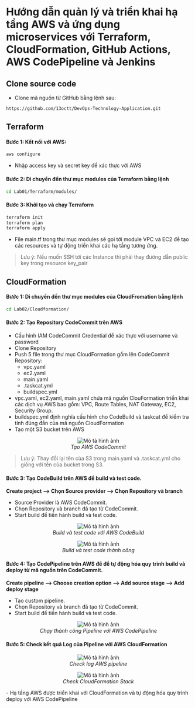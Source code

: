 # Hướng dẫn quản lý và triển khai hạ tầng AWS và ứng dụng microservices với Terraform, CloudFormation, GitHub Actions, AWS CodePipeline và Jenkins

## Clone source code

- Clone mã nguồn từ GitHub bằng lệnh sau:

```bash
https://github.com/13octt/DevOps-Technology-Application.git
```

## Terraform
    
#### Bước 1: Kết nối với AWS:
       
```bash
aws configure
``` 
- Nhập access key và secret key để xác thực với AWS

####  Bước 2: Di chuyển đến thư mục modules của Terraform bằng lệnh
    
```bash
cd Lab01/Terraform/modules/
```

#### Bước 3: Khởi tạo và chạy Terraform
    
```bash
terraform init
terraform plan 
terraform apply
```
- File main.tf trong thư mục modules sẽ gọi tới module VPC và EC2 để tạo các resources và tự động triển khai các hạ tầng tương ứng.

> Lưu ý: Nếu muốn SSH tới các Instance thì phải thay đường dẫn public key trong resource key_pair

## CloudFormation

####  Bước 1: Di chuyển đến thư mục modules của CloudFromation bằng lệnh

```bash
cd Lab02/Cloudformation/
```

#### Bước 2: Tạo Repository CodeCommit trên AWS
- Cấu hình IAM CodeCommit Credential để xác thực với username và password
- Clone Repository
- Push 5 file trong thư mục CloudFormation gồm lên CodeCommit Repository:
    - vpc.yaml
    - ec2.yaml
    - main.yaml
    - .taskcat.yml
    - buildspec.yml
- vpc.yaml, ec2.yaml, main.yaml chứa mã nguồn ClouFormation triển khai các dịch vụ AWS bao gồm: VPC, Route Tables, NAT Gateway, EC2, Security Group.
- buildspec.yml định nghĩa cấu hình cho CodeBuild và taskcat để kiểm tra tính đúng đắn của mã nguồn CloudFormation
- Tạo một S3 bucket trên AWS 

<p align="center">
  <img src="images/codecommit.png" alt="Mô tả hình ảnh">
  <br>
  <em>Tạo AWS CodeCommit</em>
</p>


> Lưu ý: Thay đổi lại tên của S3 trong main.yaml và .taskcat.yml cho giống với tên của bucket trong S3.

#### Bước 3: Tạo CodeBuild trên AWS để build và test code.

**Create project --> Chọn Source provider --> Chọn Repository và branch**

- Source Provider là AWS CodeCommit.
- Chọn Repository và branch đã tạo từ CodeCommit.
- Start build để tiến hành build và test code.

<p align="center">
  <img src="images/codebuild.png" alt="Mô tả hình ảnh">
  <br>
  <em>Build và test code với AWS CodeBuild</em>
</p>

<p align="center">
  <img src="images/phase-details.png" alt="Mô tả hình ảnh">
  <br>
  <em>Build và test code thành công</em>
</p>

#### Bước 4: Tạo CodePipeline trên AWS để để tự động hóa quy trình build và deploy từ mã nguồn trên CodeCommit.

**Create pipeline --> Choose creation option --> Add source stage -->  Add deploy stage**

- Tạo custom pipeline.
- Chọn Repository và branch đã tạo từ CodeCommit.
- Start build để tiến hành build và test code.

<p align="center">
  <img src="images/codepipeline.png" alt="Mô tả hình ảnh">
  <br>
  <em>Chạy thành công Pipeline với AWS CodePipeline</em>
</p>

#### Bước 5: Check kết quả Log của Pipeline với AWS CloudFormation

<p align="center">
  <img src="images/codepipeline-log.png" alt="Mô tả hình ảnh">
  <br>
  <em>Check log AWS pipeline</em>
</p>

<p align="center">
  <img src="images/nhom14-stack.png" alt="Mô tả hình ảnh">
  <br>
  <em>Check CloudFormation Stack </em>
</p>
- Hạ tầng AWS được triển khai với CloudFormation và tự động hóa quy trình deploy với AWS CodePipeline

